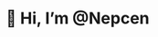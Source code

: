 # 👋 Hi, I’m @Nepcen

<!---
Nepcen/Nepcen is a ✨ special ✨ repository because its `README.md` (this file) appears on your GitHub profile.
You can click the Preview link to take a look at your changes.
--->
